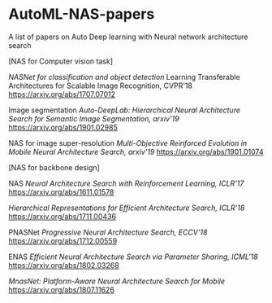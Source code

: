 # AutoML-NAS-papers
A list of papers on Auto Deep learning with Neural network architecture search

[NAS for Computer vision task]

*NASNet for classification and object detection*
Learning Transferable Architectures for Scalable Image Recognition, CVPR'18
https://arxiv.org/abs/1707.07012

Image segmentation
*Auto-DeepLab: Hierarchical Neural Architecture Search for Semantic Image Segmentation, arxiv'19*
https://arxiv.org/abs/1901.02985

NAS for image super-resolution
*Multi-Objective Reinforced Evolution in Mobile Neural Architecture Search, arxiv'19*
https://arxiv.org/abs/1901.01074


[NAS for backbone design]

NAS
*Neural Architecture Search with Reinforcement Learning, ICLR'17*
https://arxiv.org/abs/1611.01578

*Hierarchical Representations for Efficient Architecture Search, ICLR'18*
https://arxiv.org/abs/1711.00436

PNASNet
*Progressive Neural Architecture Search, ECCV'18*
https://arxiv.org/abs/1712.00559

ENAS
*Efficient Neural Architecture Search via Parameter Sharing, ICML'18*
https://arxiv.org/abs/1802.03268

*MnasNet: Platform-Aware Neural Architecture Search for Mobile*
https://arxiv.org/abs/1807.11626
